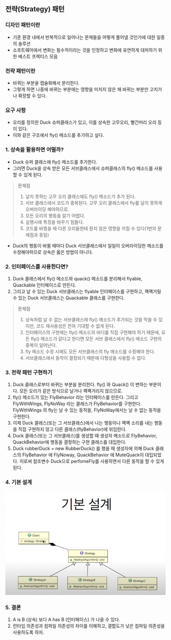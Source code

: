 ## 전략(Strategy) 패턴

### 디자인 패턴이란

 - 기존 환경 내에서 반복적으로 일어나는 문제들을 어떻게 풀어낼 것인가에 대한 일종의 솔루션
 - 소프트웨어에서 변화는 필수적이라는 것을 인정하고 변화에 유연하게 대처하기 위한 베스트 프렉티스 모음

### 전략 패턴이란

 - 바뀌는 부분을 캡슐화해서 분리한다.
 - 그렇게 하면 나중에 바뀌는 부분에는 영향을 미치지 않은 채 바뀌는 부분만 고치거나 확장할 수 있다.

### 요구 사항

 - 오리를 정의한 Duck 슈퍼클래스가 있고, 이를 상속한 고무오리, 빨간머리 오리 등이 있다. 
 - 이와 같은 구조에서 fly() 메소드를 추가하고 싶다.

### 1. 상속을 활용하면 어떨까?

 - Duck 슈퍼 클래스에 fly() 메소드를 추가한다.
 - 그러면 Duck을 상속 받은 모든 서브클래스에서 슈퍼클래스의 fly() 메소드를 사용할 수 있게 된다.

> 문제점
> 1. 날지 못하는 고무 오리 클래스에도 fly() 메소드가 추가 된다.
> 2. 서브 클래스에서 코드가 중복된다. 고무 오리 클래스에서 fly를 날지 못하게 오버라이딩 해야하므로.
> 3. 모든 오리의 행동을 알기 어렵다.
> 4. 실행시에 특징을 바꾸기 힘들다.
> 5. 코드를 바꿨을 때 다른 오리들한테 원치 않은 영향을 끼칠 수 있다(1번의 문제점과 동일)

 - Duck의 행동이 바뀔 때마다 Duck 서브클래스에서 일일이 오버라이딩한 메소드를 수정해야하므로 상속은 옳은 방법이 아니다.

### 2. 인터페이스를 사용한다면?

 1. Duck 클래스에서 fly() 메소드와 quack() 메소드를 분리해서 flyable, Quackable 인터페이스로 만든다.
 2. 그리고 날 수 있는 Duck 서브클래스는 flyable 인터페이스를 구현하고, 꽥꽥거릴 수 있는 Duck 서브클래스는 Quackable 클래스를 구현한다.

> 문제점
> 1. 상속처럼 날 수 없는 서브클래스에 fly() 메소드가 추가되는 것을 막을 수 있지만, 코드 재사용성은 전혀 기대할 수 없게 된다.
> 2. 인터페이스의 구현체는 fly() 메소드의 바디를 직접 구현해야 하기 때문에, 모든 fly() 메소드가 같다고 한다면 모든 서브 클래스에서 fly() 메소드 구현의 중복이 일어난다.
> 3. fly 메소드 수정 시에도 모든 서브클래스의 fly 메소드를 수정해야 한다.
> 4. 서브클래스에서 동작이 결정되기 때문에 다형성을 사용할 수 없다.

### 3. 전략 패턴 구현하기

 1. Duck 클래스로부터 바뀌는 부분을 분리한다. fly() 와 Quack() 이 변하는 부분이다. 모든 오리가 같은 방식으로 날거나 꽥꽥거리지 않으므로.
 2. fly() 메소드가 있는 FlyBehavior 라는 인터페이스를 만든다. 그리고 FlyWithWings, FlyNoWay 라는 클래스가 FlyBehavior를 구현한다. FlyWithWings 의 fly는 날 수 있는 동작을, FlyNoWay에서는 날 수 없는 동작을 구현한다.
 3. 이제 Duck 클래스(또는 그 서브클래스)에서 나는 행동이나 꽥꽥 소리를 내는 행동을 직접 구현하지 않고 다른 클래스(flyBehavior)에 위임한다.
 4. Duck 클래스(또는 그 서브클래스)를 생성할 때 생성자 메소드로 FlyBehavior, QuackBehavior에 행동을 결정하는 구현 클래스를 대입한다. 
 5. Duck rubberDuck = new RubberDuck() 를 했을 때 생성자에 의해 Duck 클래스의 FlyBehavior 에 FlyNoway, QuackBehavior 에 MuteQuack이 대입되었다. 이로써 참조변수 Duck으로 perfomeFly를 사용하면서 다른 동작을 할 수 있게 된다.

### 4. 기본 설계

![img.png](img.png)

### 5. 결론

 1. A is B (상속) 보다 A has B (인터페이스) 가 나을 수 있다.
 2. 런타임 의존성과 컴파일 의존성의 차이를 이해하고, 결합도가 낮은 컴파일 의존성을 사용하도록 하자.
